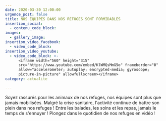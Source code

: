 ```yaml
---
date: 2020-03-30 12:00:00
urgence_post: false
title: NOS ÉQUIPES DANS NOS REFUGES SONT FORMIDABLES
insertion_social:
  - contenu_code_block:
images:
  - gallery_image:
insertion_video_facebook:
  - video_code_block:
insertion_video_youtube:
  - video_code_block: >-
      <iframe width="560" height="315"
      src="https://www.youtube.com/embed/KlWMQsMmG5o" frameborder="0"
      allow="accelerometer; autoplay; encrypted-media; gyroscope;
      picture-in-picture" allowfullscreen></iframe>
category: actualite

---
```


Soyez rassur&eacute;s pour les animaux de nos refuges, nos &eacute;quipes sont plus que jamais mobilis&eacute;es. Malgr&eacute; la crise sanitaire, l'activit&eacute; continue de battre son plein dans nos refuges \! Entre les balades, les soins et les repas, jamais le temps de s'ennuyer \! Plongez dans le quotidien de nos refuges en vid&eacute;o \!